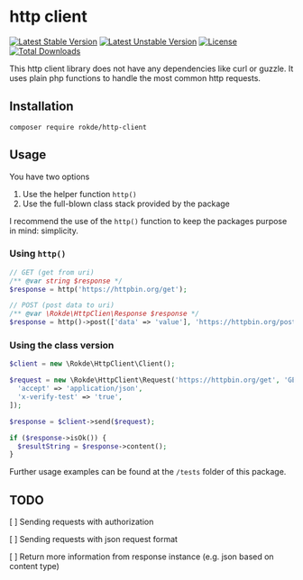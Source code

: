 # http client

[![Latest Stable Version](https://poser.pugx.org/rokde/http-client/v/stable.svg)](https://packagist.org/packages/rokde/http-client) [![Latest Unstable Version](https://poser.pugx.org/rokde/http-client/v/unstable.svg)](https://packagist.org/packages/rokde/http-client) [![License](https://poser.pugx.org/rokde/http-client/license.svg)](https://packagist.org/packages/rokde/http-client) [![Total Downloads](https://poser.pugx.org/rokde/http-client/downloads.svg)](https://packagist.org/packages/rokde/http-client)

This http client library does not have any dependencies like curl or guzzle. It uses plain php functions to handle the
 most common http requests.

## Installation

	composer require rokde/http-client

## Usage

You have two options

1. Use the helper function `http()`
2. Use the full-blown class stack provided by the package

I recommend the use of the `http()` function to keep the packages purpose in mind: simplicity.

### Using `http()`

```php
// GET (get from uri)
/** @var string $response */
$response = http('https://httpbin.org/get');

// POST (post data to uri)
/** @var \Rokde\HttpClien\Response $response */
$response = http()->post(['data' => 'value'], 'https://httpbin.org/post');
```

### Using the class version

```php
$client = new \Rokde\HttpClient\Client();

$request = new \Rokde\HttpClient\Request('https://httpbin.org/get', 'GET', [
  'accept' => 'application/json',
  'x-verify-test' => 'true',
]);

$response = $client->send($request);

if ($response->isOk()) {
  $resultString = $response->content();
}
```

Further usage examples can be found at the `/tests` folder of this package.

## TODO

[ ] Sending requests with authorization

[ ] Sending requests with json request format

[ ] Return more information from response instance (e.g. json based on content type)
